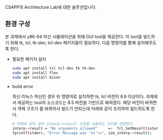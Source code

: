 ---
---
CSAPP의 Architecture Lab에 대한 솔루션입니다.

## 환경 구성
본 과제에서 y86-64 머신 시뮬레이션을 위해 GUI tool을 제공한다. 이 tool을 빌드하기 위해 tk, tcl, tk-dev, tcl-dev 패키지들이 필요하다. 다음 명령어를 통해 설치해주도록 한다.

* 필요한 패키지 설치  

	```bash
    sudo apt install tcl tcl-dev tk tk-dev
    sudo apt install flex
    sudo apt install bison
	```
    
* build error

    최신 리눅스 머신인 경우 위 명령어로 설치하면 tk, tcl 버전이 8.6 이상이다. 과제에서 제공하는 tool의 소스코드는 8.5 버전을 기반으로 짜여졌다. 해당 버전이 바뀌면서 객체 구조가 좀 바뀌어서 빌드가 안되는데 아래와 같이 조치하여 빌드하도록 한다.
    ```bash
    # 아래와 같이 모든 interp->result 구조를 사용하는 코드를 변경한다.
    interp->result = "No arguments allowed"     =>  Tcl_SetResult(interp, "No arguments allowed", TCL_STATIC);
    fprintf(stderr, "Error Message was '%s'\n", sim_interp->result);   =>     fprintf(stderr, "Error Message was '%s'\n", Tcl_GetStringResult(sim_interp));
    ```
